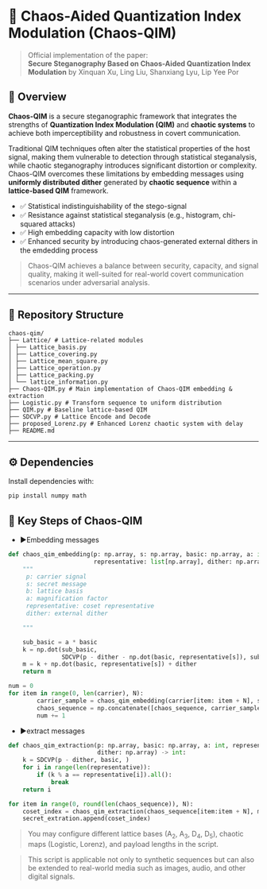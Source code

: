 # 🔐 Chaos-Aided Quantization Index Modulation (Chaos-QIM)
> Official implementation of the paper:  
> **Secure Steganography Based on Chaos-Aided Quantization Index Modulation** by Xinquan Xu, Ling Liu, Shanxiang Lyu, Lip Yee Por


## 📘 Overview
**Chaos-QIM** is a secure steganographic framework that integrates the strengths of **Quantization Index Modulation (QIM)** and **chaotic systems** to achieve both imperceptibility and robustness in covert communication.


Traditional QIM techniques often alter the statistical properties of the host signal, making them vulnerable to detection through statistical steganalysis, while chaotic steganography introduces significant distortion or complexity. Chaos-QIM overcomes these limitations by embedding messages using **uniformly distributed dither** generated by **chaotic sequence** within a **lattice-based QIM** framework.
- ✅ Statistical indistinguishability of the stego-signal  
- ✅ Resistance against statistical steganalysis (e.g., histogram, chi-squared attacks)  
- ✅ High embedding capacity with low distortion  
- ✅ Enhanced security by introducing chaos-generated external dithers in the emdedding process

> Chaos-QIM achieves a balance between security, capacity, and signal quality, making it well-suited for real-world covert communication scenarios under adversarial analysis.


---

## 📂 Repository Structure
```
chaos-qim/
├── Lattice/ # Lattice-related modules
│ ├── Lattice_basis.py
│ ├── Lattice_covering.py
│ ├── Lattice_mean_square.py
│ ├── Lattice_operation.py
│ ├── Lattice_packing.py
│ └── lattice_information.py
├── Chaos-QIM.py # Main implementation of Chaos-QIM embedding & extraction
├── Logistic.py # Transform sequence to uniform distribution
├── QIM.py # Baseline lattice-based QIM
├── SDCVP.py # Lattice Encode and Decode
├── proposed_Lorenz.py # Enhanced Lorenz chaotic system with delay
├── README.md
```
---

## ⚙️ Dependencies
Install dependencies with:
```bash
pip install numpy math
```

## 🔑 Key Steps of Chaos-QIM
- ▶️Embedding messages
```python
def chaos_qim_embedding(p: np.array, s: np.array, basic: np.array, a: int,
                        representative: list[np.array], dither: np.array) -> np.array:
    """
     p: carrier signal
     s: secret message
     b: lattice basis
     a: magnification factor
     representative: coset representative
     dither: external dither

    """

    sub_basic = a * basic
    k = np.dot(sub_basic,
               SDCVP(p - dither - np.dot(basic, representative[s]), sub_basic))
    m = k + np.dot(basic, representative[s]) + dither
    return m

num = 0
for item in range(0, len(carrier), N):
        carrier_sample = chaos_qim_embedding(carrier[item: item + N], secret[num], m, alpha, coset_representative,edf_dither3[item:item + N])
        chaos_sequence = np.concatenate([chaos_sequence, carrier_sample])
        num += 1
```

- ▶️extract messages
```python
def chaos_qim_extraction(p: np.array, basic: np.array, a: int, representative: list[np.array],
                         dither: np.array) -> int:
    k = SDCVP(p - dither, basic, )
    for i in range(len(representative)):
        if (k % a == representative[i]).all():
            break
    return i

for item in range(0, round(len(chaos_sequence)), N):
    coset_index = chaos_qim_extraction(chaos_sequence[item:item + N], m, alpha, coset_representative, edf_dither3[item:item + N])
    secret_extration.append(coset_index)
```
> You may configure different lattice bases (A<sub>2</sub>, A<sub>3</sub>, D<sub>4</sub>, D<sub>5</sub>), chaotic maps (Logistic, Lorenz), and payload lengths in the script.

> This script is applicable not only to synthetic sequences but can also be extended to real-world media such as images, audio, and other digital signals.



